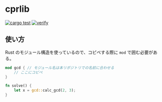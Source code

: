 # cprlib

[![cargo test](https://github.com/pizzacat83/cprlib/actions/workflows/cargo-test.yml/badge.svg)](https://github.com/pizzacat83/cprlib/actions/workflows/cargo-test.yml) [![verify](https://github.com/pizzacat83/cprlib/actions/workflows/oj-verify.yml/badge.svg)](https://github.com/pizzacat83/cprlib/actions/workflows/oj-verify.yml)
## 使い方
Rust のモジュール構造を使っているので、コピペする際に `mod` で囲む必要がある。

```rust
mod gcd { // モジュール名は本リポジトリでの名前に合わせる
    // ここにコピペ
}

fn solve() {
    let x = gcd::calc_gcd(2, 3);
}
```
